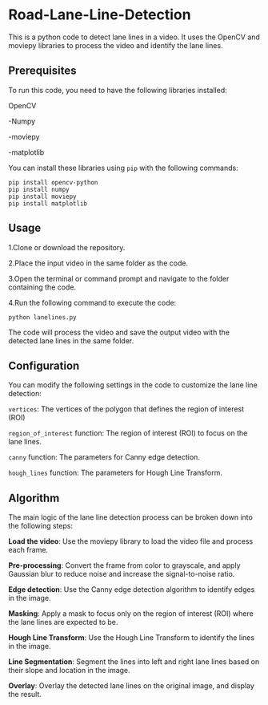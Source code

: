 # Road-Lane-Line-Detection
This is a python code to detect lane lines in a video. It uses the OpenCV and moviepy libraries to process the video and identify the lane lines.

## Prerequisites

To run this code, you need to have the following libraries installed:

OpenCV

-Numpy

-moviepy

-matplotlib

You can install these libraries using `pip` with the following commands:

```
pip install opencv-python
pip install numpy
pip install moviepy
pip install matplotlib
```

## Usage
1.Clone or download the repository.

2.Place the input video in the same folder as the code.

3.Open the terminal or command prompt and navigate to the folder containing the code.

4.Run the following command to execute the code:
```
python lanelines.py
```
The code will process the video and save the output video with the detected lane lines in the same folder.


## Configuration

You can modify the following settings in the code to customize the lane line detection:


``vertices``: The vertices of the polygon that defines the region of interest (ROI)

``region_of_interest`` function: The region of interest (ROI) to focus on the lane lines.

``canny`` function: The parameters for Canny edge detection.

``hough_lines`` function: The parameters for Hough Line Transform.


## Algorithm

The main logic of the lane line detection process can be broken down into the following steps:

**Load the video**: Use the moviepy library to load the video file and process each frame.

**Pre-processing**: Convert the frame from color to grayscale, and apply Gaussian blur to reduce noise and increase the signal-to-noise ratio.

**Edge detection**: Use the Canny edge detection algorithm to identify edges in the image.

**Masking**: Apply a mask to focus only on the region of interest (ROI) where the lane lines are expected to be.

**Hough Line Transform**: Use the Hough Line Transform to identify the lines in the image.

**Line Segmentation**: Segment the lines into left and right lane lines based on their slope and location in the image.


**Overlay**: Overlay the detected lane lines on the original image, and display the result.
